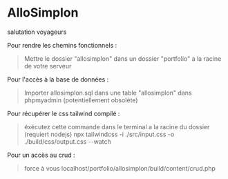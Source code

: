 ﻿# AlloSimplon
salutation voyageurs

Pour rendre les chemins fonctionnels : 
>Mettre le dossier "allosimplon" dans un dossier "portfolio" a la racine de votre serveur

Pour l'accès à la base de données : 
>Importer allosimplon.sql dans une table "allosimplon" dans phpmyadmin (potentiellement obsolète)

Pour récupérer le css tailwind compilé :
> éxécutez cette commande dans le terminal a la racine du dossier (requiert nodejs)
> npx tailwindcss -i ./src/input.css -o ./build/css/output.css --watch

Pour un accès au crud : 
> force à vous localhost/portfolio/allosimplon/build/content/crud.php
